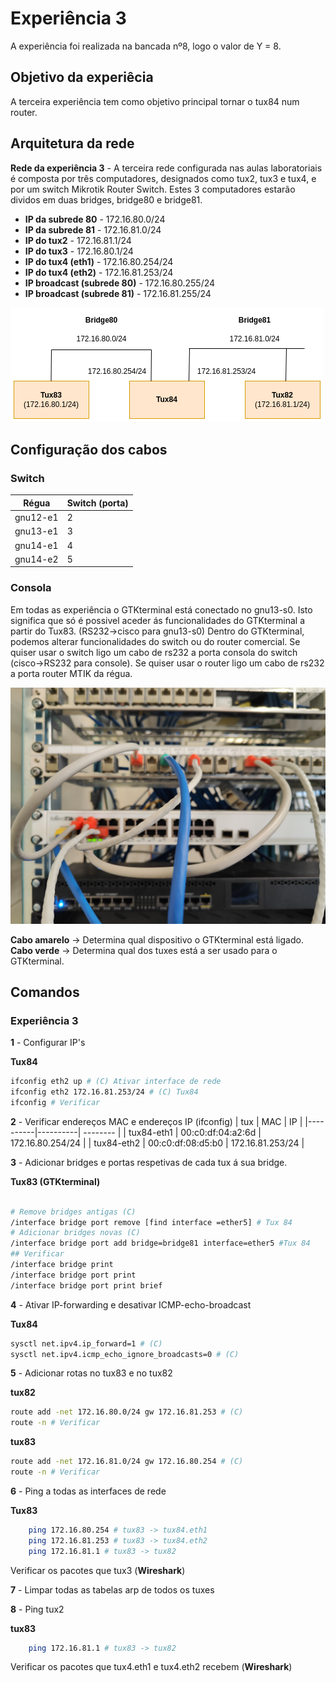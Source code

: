 # Experiência 3
A experiência foi realizada na bancada nº8, logo o valor de Y = 8.

## Objetivo da experiêcia
A terceira experiência tem como objetivo principal tornar o tux84 num router.

## Arquitetura da rede
**Rede da experiência 3** - A terceira rede configurada nas aulas laboratoriais é composta por três computadores, designados como tux2, tux3 e tux4, e por um switch Mikrotik Router Switch. Estes 3 computadores estarão dividos em duas bridges, bridge80 e bridge81.

- **IP da subrede 80** - 172.16.80.0/24
- **IP da subrede 81** - 172.16.81.0/24
- **IP do tux2** - 172.16.81.1/24
- **IP do tux3** - 172.16.80.1/24
- **IP do tux4 (eth1)** - 172.16.80.254/24
- **IP do tux4 (eth2)** - 172.16.81.253/24
- **IP broadcast (subrede 80)** - 172.16.80.255/24
- **IP broadcast (subrede 81)** - 172.16.81.255/24

![Arquiteura da rede exp3](img/exp3arch.png)


## Configuração dos cabos
### Switch 
|Régua | Switch (porta)|
|----------|----------|
| gnu12-e1 | 2        |
| gnu13-e1 | 3        |
| gnu14-e1 | 4        |
| gnu14-e2 | 5        |


### Consola
Em todas as experiência o GTKterminal está conectado no gnu13-s0. Isto significa que só é possivel aceder ás funcionalidades do GTKterminal a partir do Tux83. (RS232->cisco para gnu13-s0)
Dentro do GTKterminal, podemos alterar funcionalidades do switch ou do router comercial. Se quiser usar o switch ligo um cabo de rs232 a porta consola do switch (cisco->RS232 para console). Se quiser usar o router ligo um cabo de rs232 a porta router MTIK da régua.

![Cabos exp3](img/cables3.jpg)

**Cabo amarelo** -> Determina qual dispositivo o GTKterminal está ligado.
**Cabo verde** -> Determina qual dos tuxes está a ser usado para o GTKterminal.

## Comandos

### Experiência 3

**1** - Configurar IP's

**Tux84** 
```bash
ifconfig eth2 up # (C) Ativar interface de rede
ifconfig eth2 172.16.81.253/24 # (C) Tux84
ifconfig # Verificar
```

**2** - Verificar endereços MAC e endereços IP (ifconfig)
| tux | MAC | IP |
|----------|----------| -------- |
| tux84-eth1 | 00:c0:df:04:a2:6d | 172.16.80.254/24 |
| tux84-eth2 | 00:c0:df:08:d5:b0 | 172.16.81.253/24 |


**3** - Adicionar bridges e portas respetivas de cada tux á sua bridge.

**Tux83 (GTKterminal)**
```bash

# Remove bridges antigas (C)
/interface bridge port remove [find interface =ether5] # Tux 84
# Adicionar bridges novas (C)
/interface bridge port add bridge=bridge81 interface=ether5 #Tux 84
## Verificar
/interface bridge print
/interface bridge port print
/interface bridge port print brief
```

**4** - Ativar IP-forwarding e desativar ICMP-echo-broadcast

**Tux84**
```bash 
sysctl net.ipv4.ip_forward=1 # (C)
sysctl net.ipv4.icmp_echo_ignore_broadcasts=0 # (C)
```
**5** - Adicionar rotas no tux83 e no tux82

**tux82**
```bash 
route add -net 172.16.80.0/24 gw 172.16.81.253 # (C)
route -n # Verificar
```
**tux83**
```bash 
route add -net 172.16.81.0/24 gw 172.16.80.254 # (C)
route -n # Verificar
```

**6** - Ping a todas as interfaces de rede

**Tux83**
```bash
    ping 172.16.80.254 # tux83 -> tux84.eth1
    ping 172.16.81.253 # tux83 -> tux84.eth2
    ping 172.16.81.1 # tux83 -> tux82
```
Verificar os pacotes que tux3 (**Wireshark**)

**7** - Limpar todas as tabelas arp de todos os tuxes

**8** -  Ping tux2

**tux83**

```bash
    ping 172.16.81.1 # tux83 -> tux82
```

Verificar os pacotes que tux4.eth1 e tux4.eth2 recebem (**Wireshark**)
